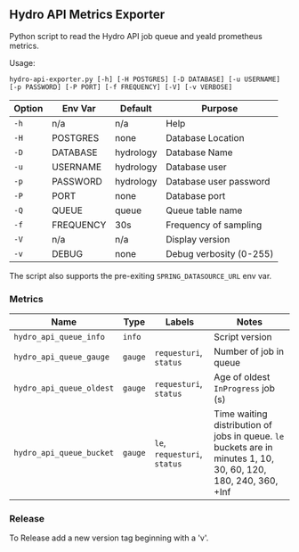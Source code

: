 ## Hydro API Metrics Exporter

Python script to read the Hydro API job queue and yeald prometheus metrics.

Usage: 

```
hydro-api-exporter.py [-h] [-H POSTGRES] [-D DATABASE] [-u USERNAME] [-p PASSWORD] [-P PORT] [-f FREQUENCY] [-V] [-v VERBOSE]
```

| Option                      | Env Var   | Default   | Purpose |
|-----------------------------|-----------|-----------|---------|
| `-h`                        | n/a       | n/a       | Help    |
| `-H`                        | POSTGRES  | none      | Database Location |
| `-D`                        | DATABASE  | hydrology | Database Name |
| `-u`                        | USERNAME  | hydrology | Database user |
| `-p`                        | PASSWORD  | hydrology | Database user password |
| `-P`                        | PORT      | none      | Database port |
| `-Q`                        | QUEUE     | queue     | Queue table name |
| `-f`                        | FREQUENCY | 30s       | Frequency of sampling |
| `-V`                        | n/a       | n/a       | Display version |
| `-v`                        | DEBUG     | none      | Debug verbosity (0-255) |

The script also supports the pre-exiting `SPRING_DATASOURCE_URL` env var.

### Metrics

| Name | Type | Labels | Notes |
|------|------|--------|---------|
| `hydro_api_queue_info`   | `info`  | | Script version |
| `hydro_api_queue_gauge`  | `gauge` | `requesturi`, `status` | Number of job in queue |
| `hydro_api_queue_oldest` | `gauge` | `requesturi`, `status` | Age of oldest `InProgress` job (s) |
| `hydro_api_queue_bucket` | `gauge` | `le`, `requesturi`, `status` | Time waiting distribution of jobs in queue. `le` buckets are in minutes  1, 10, 30, 60, 120, 180, 240, 360, +Inf |

### Release

To Release add a new version tag beginning with a 'v'.
